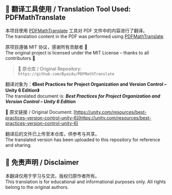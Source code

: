 ## 📘 翻译工具使用 / Translation Tool Used: **PDFMathTranslate**

本项目使用 [PDFMathTranslate](https://github.com/Byaidu/PDFMathTranslate) 工具对 PDF 文件中的内容进行了翻译。  
The translation content in the PDF was performed using [PDFMathTranslate](https://github.com/Byaidu/PDFMathTranslate).

原项目遵循 MIT 协议，感谢所有贡献者 🙏  
The original project is licensed under the MIT License – thanks to all contributors 🙏

> 🔗 原仓库 / Original Repository: `https://github.com/Byaidu/PDFMathTranslate`

翻译对象为：**《Best Practices for Project Organization and Version Control – Unity 6 Edition》**  
The translated document is: **_Best Practices for Project Organization and Version Control – Unity 6 Edition_**

📄 原文链接 / Original Document: [https://unity.com/resources/best-practices-version-control-unity-6](https://unity.com/resources/best-practices-version-control-unity-6)


翻译后的文件已上传至本仓库，供参考与共享。  
The translated version has been uploaded to this repository for reference and sharing.

## 📌 免责声明 / Disclaimer

本翻译仅用于学习与交流，版权归原作者所有。  
This translation is for educational and informational purposes only. All rights belong to the original authors.
